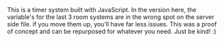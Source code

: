 This is a timer system built with JavaScript.
In the version here, the variable's for the last 3 room systems are in the wrong spot on the server side file. if you move them up, you'll have far less issues. 
This was a proof of concept and can be repurposed for whatever you need. Just be kind! 
:)
